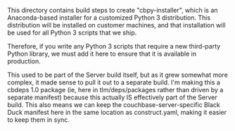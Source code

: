 This directory contains build steps to create "cbpy-installer", which is an
Anaconda-based installer for a customized Python 3 distribution. This
distribution will be installed on customer machines, and that installation
will be used for all Python 3 scripts that we ship.

Therefore, if you write any Python 3 scripts that require a new third-party
Python library, we must add it here to ensure that it is available in
production.

This used to be part of the Server build itself, but as it grew somewhat more
complex, it made sense to pull it out to a separate build. I'm making this a
cbdeps 1.0 package (ie, here in tlm/deps/packages rather than driven by a
separate manifest) because this actually IS effectively part of the Server
build. This also means we can keep the couchbase-server-specific Black Duck
manifest here in the same location as construct.yaml, making it easier to keep
them in sync.
